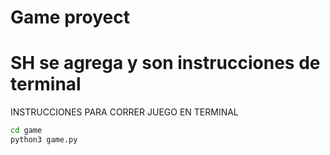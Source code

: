 # Game proyect
# SH se agrega y son instrucciones de terminal

INSTRUCCIONES PARA CORRER JUEGO EN TERMINAL
```sh
cd game
python3 game.py
```